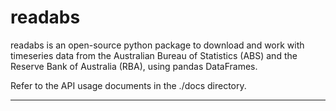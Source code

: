 # readabs

readabs is an open-source python package to download and work with 
timeseries data from the Australian Bureau of Statistics (ABS) and
the Reserve Bank of Australia (RBA), using pandas DataFrames. 


Refer to the API usage documents in the ./docs directory.

---

